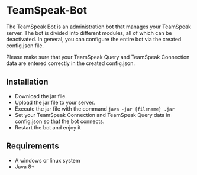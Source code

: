 # TeamSpeak-Bot
The TeamSpeak Bot is an administration bot that manages your TeamSpeak server. The bot is divided into different modules, all of which can be deactivated. In general, you can configure the entire bot via the created config.json file. 

Please make sure that your TeamSpeak Query and TeamSpeak Connection data are entered correctly in the created config.json.

## Installation
* Download the jar file.
* Upload the jar file to your server.
* Execute the jar file with the command `java -jar {filename} .jar`
* Set your TeamSpeak Connection and TeamSpeak Query data in config.json so that the bot connects.
* Restart the bot and enjoy it

## Requirements
* A windows or linux system
* Java 8+
